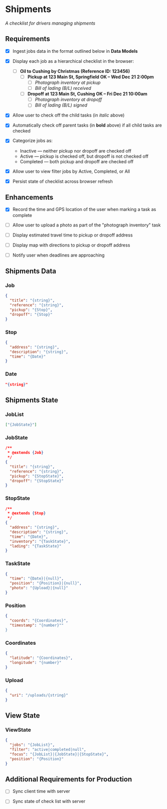 Shipments
===

*A checklist for drivers managing shipments*

Requirements
---

- [x] Ingest jobs data in the format outlined below in **Data Models**
- [x] Display each job as a hierarchical checklist in the browser:
    - [ ] **Oil to Cushing by Christmas (Reference ID: 123456)**
        - [ ] **Pickup at 123 Main St, Springfield OK – Wed Dec 21 2:00pm**
            - [ ] *Photograph inventory at pickup*
            - [ ] *Bill of lading (B/L) received*
        - [ ] **Dropoff at 123 Main St, Cushing OK – Fri Dec 21 10:00am**
            - [ ] *Photograph inventory at dropoff*
            - [ ] *Bill of lading (B/L) signed*
- [x] Allow user to check off the child tasks (in *italic* above)
- [x] Automatically check off parent tasks (in **bold** above) if all child tasks are checked
- [x] Categorize jobs as:
    - Inactive — neither pickup nor dropoff are checked off
    - Active — pickup is checked off, but dropoff is not checked off 
    - Completed — both pickup and dropoff are checked off
- [x] Allow user to view filter jobs by Active, Completed, or All
- [x] Persist state of checklist across browser refresh


Enhancements
---

- [x] Record the time and GPS location of the user when marking a task as complete
- [ ] Allow user to upload a photo as part of the "photograph inventory" task
- [ ] Display estimated travel time to pickup or dropoff address
- [ ] Display map with directions to pickup or dropoff address
- [ ] Notify user when deadlines are approaching


Shipments Data
---

### Job

```json
{
  "title": "{string}",
  "reference": "{string}",
  "pickup": "{Stop}",
  "dropoff": "{Stop}"
}
```

### Stop

```json
{
  "address": "{string}",
  "description": "{string}",
  "time": "{Date}"
}
```

### Date

```json
"{string}"
```

Shipments State
---

### JobList

```json
["{JobState}"]
```

### JobState

```json
/**
 * @extends {Job}
 */
{
  "title": "{string}",
  "reference": "{string}",
  "pickup": "{StopState}",
  "dropoff": "{StopState}"
}
```

### StopState 

```json
/**
 * @extends {Stop}
 */
{
  "address": "{string}",
  "description": "{string}",
  "time": "{Date}",
  "inventory": "{TaskState}",
  "lading": "{TaskState}"
}
```

### TaskState

```json
{
  "time": "{Date}|{null}",
  "position": "{Position}|{null}",
  "photo": "{Upload}|{null}"
}
```

### Position

```json
{
  "coords": "{Coordinates}",
  "timestamp": "{number}""
}
```

### Coordinates

```json
{
  "latitude": "{Coordinates}",
  "longitude": "{number}"
}
```

### Upload

```json
{
  "uri": "/uploads/{string}"
}
```

View State
---

### ViewState

```json
{
  "jobs": "{JobList}",
  "filter": "active|completed|null",
  "focus": "{JobList}|{JobState}|{StopState}",
  "position": "{Position}"
}
```

Additional Requirements for Production
---

- [ ] Sync client time with server
- [ ] Sync state of check list with server

